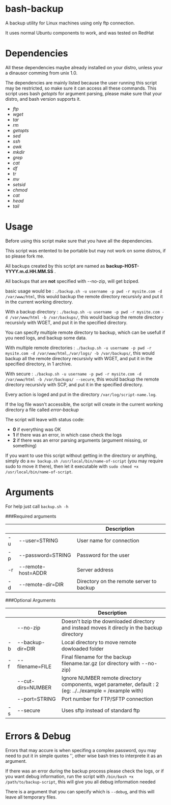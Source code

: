 # bash-backup
A backup utility for Linux machines using only ftp connection.

It uses normal Ubuntu components to work, and was tested on RedHat

Dependencies
===================================
All these dependencies maybe already installed on your distro, unless your a dinausor comming from unix 1.0.

The dependencies are mainly listed because the user running this script may be restricted, so make sure it can access all these commands.
This script uses bash *getopts* for argument parsing, please make sure that your distro, and bash version supports it.

* *ftp*
* *wget*
* *tar*
* *rm*
* *getopts*
* *sed*
* *ssh*
* *awk*
* *mkdir*
* *grep*
* *cat*
* *df*
* *tr*
* *mv*
* *setsid*
* *chmod*
* *cat*
* *head*
* *tail*

Usage
====================================
Before using this script make sure that you have all the dependencies.

This script was entented to be portable but may not work on some distros, if so please fork me.

All backups created by this script are named as **backup-HOST-YYYY.m.d.HH.MM.SS** .

All backups that are **not** specified with --no-zip, will get bziped.

basic usage would be : `./backup.sh -u username -p pwd -r mysite.com -d /var/www/html`, this would backup the remote directory recursivly and put it in the current working directory.

With a backup directory : `./backup.sh -u username -p pwd -r mysite.com -d /var/www/html -b /var/backups/`, this would backup the remote directory recursivly with WGET, and put it in the specified directory.

You can specify multiple remote directory to backup, which can be usefull if you need logs, and backup some data.

With multiple remote directories : `./backup.sh -u username -p pwd -r mysite.com -d /var/www/html,/var/logs/ -b /var/backups/`, this would backup all the remote directory recursivly with WGET, and put it in the specified directory, in 1 archive.

With secure : `./backup.sh -u username -p pwd -r mysite.com -d /var/www/html -b /var/backups/ --secure`, this would backup the remote directory recursivly with SCP, and put it in the specified directory.

Every action is loged and put in the directory `/var/log/script-name.log`.

If the log file wasn't accessible, the script will create in the current working directory a file called *error-backup*

The script will leave with status code:
* **0** if everything was OK
* **1** if there was an error, in which case check the logs
* **2** if there was an error parsing arguments (argument missing, or something)

If you want to use this script without getting in the directory or anything, simply do a `mv backup.sh /usr/local/bin/name-of-script` (you may require sudo to move it there), then let it executable with `sudo chmod +x /usr/local/bin/name-of-script`.

Arguments
===================================
For help just call `backup.sh -h`

###Required arguments

|        |                      | Description                              |
|--------|----------------------|------------------------------------------|
| -u     | --user=STRING        | User name for connection                 |
| -p     | --password=STRING    | Password for the user                    |
| -r     | --remote-host=ADDR   | Server address                           |
| -d     | --remote-dir=DIR     | Directory on the remote server to backup |

###Optional Arguments

|        |                      | Description                                                                                               |
|--------|----------------------|-----------------------------------------------------------------------------------------------------------|
|        | --no-zip             | Doesn't bzip the downloaded directory and instead moves it direcly in the backup directory                |
| -b     | --backup-dir=DIR     | Local directory to move remote dowloaded folder                                                           |
| -f     | --filename=FILE      | Final filename for the backup filename.tar.gz (or directory with --no-zip)                                |
|        | --cut-dirs=NUMBER    | Ignore NUMBER remote directory components, wget parameter, default : 2 (eg: ../../example = /example with)|
|        | --port=STRING 		| Port number for FTP/SFTP connection                                                                       |
| -s     | --secure          	| Uses sftp instead of standard ftp                                                                         |

Errors & Debug
=================================
Errors that may accure is when specifing a complex password, oyu may need to put it in simple quotes '', other wise bash tries to interprete it as an argument.

If there was an error during the backup process please check the logs, or if you want debug information, run the script with `/bin/bash +x /path/to/backup-script`, this will give you all debug information needed

There is a argument that you can specify which is `--debug`, and this will leave all temporary files.